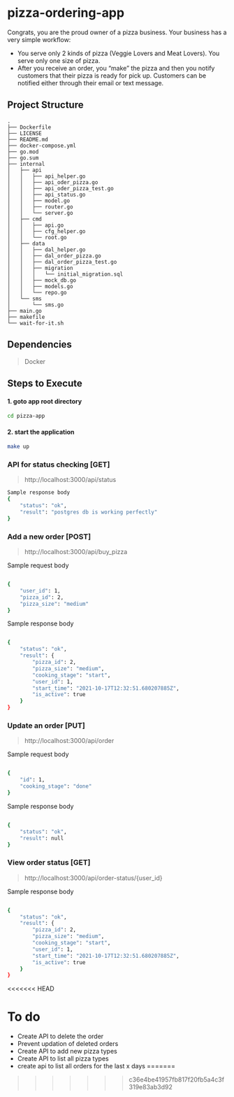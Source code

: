# pizza-ordering-app

Congrats, you are the proud owner of a pizza business. Your business has a very simple
workflow:
- You serve only 2 kinds of pizza (Veggie Lovers and Meat Lovers). You serve only one
size of pizza.
- After you receive an order, you “make” the pizza and then you notify customers that their
pizza is ready for pick up. Customers can be notified either through their email or text
message.

## Project Structure
```
.
├── Dockerfile
├── LICENSE
├── README.md
├── docker-compose.yml
├── go.mod
├── go.sum
├── internal
│   ├── api
│   │   ├── api_helper.go
│   │   ├── api_oder_pizza.go
│   │   ├── api_oder_pizza_test.go
│   │   ├── api_status.go
│   │   ├── model.go
│   │   ├── router.go
│   │   └── server.go
│   ├── cmd
│   │   ├── api.go
│   │   ├── cfg_helper.go
│   │   └── root.go
│   ├── data
│   │   ├── dal_helper.go
│   │   ├── dal_order_pizza.go
│   │   ├── dal_order_pizza_test.go
│   │   ├── migration
│   │   │   └── initial_migration.sql
│   │   ├── mock_db.go
│   │   ├── models.go
│   │   └── repo.go
│   └── sms
│       └── sms.go
├── main.go
├── makefile
└── wait-for-it.sh
```

## Dependencies
> Docker

## Steps to Execute 

#### 1. goto app root directory 
```bash
cd pizza-app
```
#### 2. start the application
```bash
make up
```


### API for status checking [GET]

> http://localhost:3000/api/status
```bash
Sample response body
{
    "status": "ok",
    "result": "postgres db is working perfectly"
}
```
### Add a new order [POST]

> http://localhost:3000/api/buy_pizza

Sample request body
```bash

{
    "user_id": 1,
    "pizza_id": 2,
    "pizza_size": "medium"
}
```
Sample response body
```bash

{
    "status": "ok",
    "result": {
        "pizza_id": 2,
        "pizza_size": "medium",
        "cooking_stage": "start",
        "user_id": 1,
        "start_time": "2021-10-17T12:32:51.680207885Z",
        "is_active": true
    }
}
```

### Update an order [PUT]

> http://localhost:3000/api/order

Sample request body
```bash

{
    "id": 1,
    "cooking_stage": "done"
}
```
Sample response body
```bash

{
    "status": "ok",
    "result": null
}
```

### View order status [GET]

> http://localhost:3000/api/order-status/{user_id}

Sample response body
```bash

{
    "status": "ok",
    "result": {
        "pizza_id": 2,
        "pizza_size": "medium",
        "cooking_stage": "start",
        "user_id": 1,
        "start_time": "2021-10-17T12:32:51.680207885Z",
        "is_active": true
    }
}
```
<<<<<<< HEAD

# To do
- Create API to delete the order
- Prevent updation of deleted orders
- Create API to add new pizza types
- Create API to list all pizza types
- create api to list all orders for the last x days
=======
>>>>>>> c36e4be41957fb817f20fb5a4c3f319e83ab3d92
